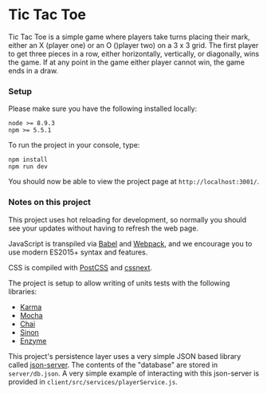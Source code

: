 # Tic Tac Toe 

Tic Tac Toe is a simple game where players take turns placing their mark, either an X  (player one) or an O ()player two) on a 3 x 3 grid.  The first player to get three pieces in a row, either horizontally, vertically, or diagonally, wins the game. If at any point in the game either player cannot win, the game ends in a draw.

### Setup
Please make sure you have the following installed locally:

```
node >= 8.9.3
npm >= 5.5.1
```

To run the project in your console, type:
```
npm install
npm run dev
```
You should now be able to view the project page at `http://localhost:3001/`.

### Notes on this project

This project uses hot reloading for development, so normally you should see your updates without having to refresh the web page.

JavaScript is transpiled via [Babel](https://babeljs.io/) and [Webpack](https://webpack.js.org/), and we encourage you to use modern ES2015+ syntax and features.

CSS is compiled with [PostCSS](https://github.com/postcss/postcss) and [cssnext](http://cssnext.io/).

The project is setup to allow writing of units tests with the following libraries:
 - [Karma](https://karma-runner.github.io/2.0/index.html)
 - [Mocha](https://mochajs.org/)
 - [Chai](http://chaijs.com/)
 - [Sinon](http://sinonjs.org/)
 - [Enzyme](http://airbnb.io/enzyme/)

This project's persistence layer uses a very simple JSON based library called [json-server](https://github.com/typicode/json-server). The contents of the "database" are stored in `server/db.json`. A very simple example of interacting with this json-server is provided in `client/src/services/playerService.js`.
